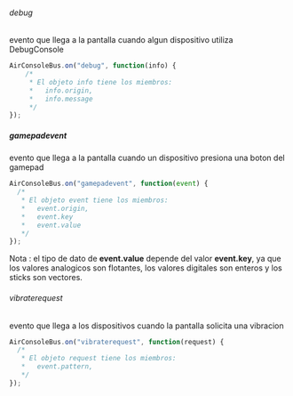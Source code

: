 

  ###### debug
  evento que llega a la pantalla cuando algun dispositivo utiliza DebugConsole

```javascript
AirConsoleBus.on("debug", function(info) {
    /*
     * El objeto info tiene los miembros:
     *   info.origin,
     *   info.message
     */
});
```

##### gamepadevent
evento que llega a la pantalla cuando un dispositivo presiona una boton del gamepad

```javascript
AirConsoleBus.on("gamepadevent", function(event) {
  /*
   * El objeto event tiene los miembros:
   *   event.origin,
   *   event.key
   *   event.value
   */
});
```
Nota : el tipo de dato de <strong>event.value</strong> depende del valor <strong>event.key</strong>, ya que los valores analogicos son flotantes, los valores digitales son enteros y los sticks son vectores.


###### vibraterequest
evento que llega a los dispositivos cuando la pantalla solicita una vibracion

```javascript
AirConsoleBus.on("vibraterequest", function(request) {
  /*
   * El objeto request tiene los miembros:
   *   event.pattern,
   */
});
```
